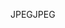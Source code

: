 <span data-ttu-id="a273a-101">JPEG</span><span class="sxs-lookup"><span data-stu-id="a273a-101">JPEG</span></span>